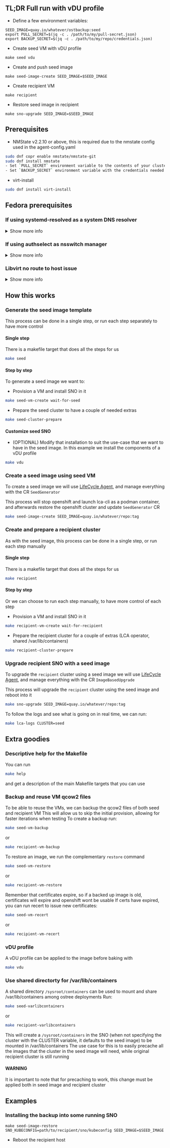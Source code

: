 ## TL;DR Full run with vDU profile
- Define a few environment variables:
```
SEED_IMAGE=quay.io/whatever/ostbackup:seed
export PULL_SECRET=$(jq -c . /path/to/my/pull-secret.json)
export BACKUP_SECRET=$(jq -c . /path/to/my/repo/credentials.json)
```
- Create seed VM with vDU profile
```
make seed vdu
```
- Create and push seed image
```
make seed-image-create SEED_IMAGE=$SEED_IMAGE
```
- Create recipient VM
```
make recipient
```
- Restore seed image in recipient
```
make sno-upgrade SEED_IMAGE=$SEED_IMAGE
```

## Prerequisites

- NMState v2.2.10 or above, this is required due to the nmstate config used in the agent-config.yaml
```bash
sudo dnf copr enable nmstate/nmstate-git
sudo dnf install nmstate
- Set `PULL_SECRET` environment variable to the contents of your cluster pull secret
- Set `BACKUP_SECRET` environment variable with the credentials needed to push/pull the seed image, in standard pull-secret format
```

- virt-install

```bash
sudo dnf install virt-install
```

## Fedora prerequisites

### If using systemd-resolved as a system DNS resolver

<details>
  <summary>Show more info</summary>


Add the `NetworkManager` dnsmasq instance as a DNS server for resolved:

```bash
sudo mkdir /etc/systemd/resolved.conf.d
```

Then create `/etc/systemd/resolved.conf.d/dns_servers.conf` with:

```
[Resolve]
DNS=127.0.0.1
Domains=~.
```

And finally restart systemd-resolved:

```bash
sudo systemctl restart systemd-resolved
```

Note that by default in this repo the cluster domain ends with `redhat.com`, so
make sure you're not connected to the redhat VPN, otherwise `resolved` will
prefer using the Red Hat DNS servers for any domain ending with `redhat.com`

</details>

### If using authselect as nsswitch manager

<details>
  <summary>Show more info</summary>

#### Install libvirt-nss
```bash
sudo dnf install libvirt-nss
```

#### Add authselect libvirt feature

```bash
sudo authselect enable-feature with-libvirt
```

This makes it so that libvirt guest names resolve to IP addresses

</details>

### Libvirt no route to host issue

<details>
  <summary>Show more info</summary>

Sometimes your libvirt bridge interface will not contain your VM's interfaces,
which means you'll have a "no route to host" errors when trying to contact
services on your VM.

To fix this, install the `bridge-utils` package, run `brctl show`. If the `tt0`
bridge has no `vnet*` interfaces listed, you'll need to add them with 
`sudo brctl addif tt0 <vnet interface>`.

</details>

## How this works
### Generate the seed image template
This process can be done in a single step, or run each step separately to have more control
#### Single step
There is a makefile target that does all the steps for us
```bash
make seed
```

#### Step by step

To generate a seed image we want to:
- Provision a VM and install SNO in it
```bash
make seed-vm-create wait-for-seed
```

- Prepare the seed cluster to have a couple of needed extras
```bash
make seed-cluster-prepare
```

#### Customize seed SNO
- (OPTIONAL) Modify that installation to suit the use-case that we want to have in the seed image. In this example we install the components of a vDU profile
```bash
make vdu
```

### Create a seed image using seed VM
To create a seed image we will use [LifeCycle Agent](https://github.com/openshift-kni/lifecycle-agent), and manage everything with the CR `SeedGenerator`

This process will stop openshift and launch lca-cli as a podman container, and afterwards restore the openshift cluster and update `SeedGenerator` CR
```bash
make seed-image-create SEED_IMAGE=quay.io/whatever/repo:tag
```

### Create and prepare a recipient cluster
As with the seed image, this process can be done in a single step, or run each step manually

#### Single step
There is a makefile target that does all the steps for us
```bash
make recipient
```

#### Step by step
Or we can choose to run each step manually, to have more control of each step

- Provision a VM and install SNO in it
```bash
make recipient-vm-create wait-for-recipient
```

- Prepare the recipient cluster for a couple of extras (LCA operator, shared /var/lib/containers)
```bash
make recipient-cluster-prepare
```

### Upgrade recipient SNO with a seed image
To upgrade the `recipient` cluster using a seed image we will use [LifeCycle Agent](https://github.com/openshift-kni/lifecycle-agent), and manage everything with the CR `ImageBasedUpgrade`

This process will upgrade the `recipient` cluster using the seed image and reboot into it
```bash
make sno-upgrade SEED_IMAGE=quay.io/whatever/repo:tag
```

To follow the logs and see what is going on in real time, we can run:
```bash
make lca-logs CLUSTER=seed
```

## Extra goodies

### Descriptive help for the Makefile
You can run
```bash
make help
```
and get a description of the main Makefile targets that you can use

### Backup and reuse VM qcow2 files
To be able to reuse the VMs, we can backup the qcow2 files of both seed and recipient VM
This will allow us to skip the initial provision, allowing for faster iterations when testing
To create a backup run:
```bash
make seed-vm-backup
```
or
```bash
make recipient-vm-backup
```

To restore an image, we run the complementary `restore` command
```bash
make seed-vm-restore
```
or
```bash
make recipient-vm-restore
```

Remember that certificates expire, so if a backed up image is old, certificates will expire and openshift wont be usable
If certs have expired, you can run recert to issue new certificates:
```bash
make seed-vm-recert
```
or
```bash
make recipient-vm-recert
```
### vDU profile
A vDU profile can be applied to the image before baking with
```bash
make vdu
```

### Use shared directorty for /var/lib/containers
A shared directory `/sysroot/containers` can be used to mount and share /var/lib/containers among ostree deployments
Run:
```bash
make seed-varlibcontainers
```
or
```bash
make recipient-varlibcontainers
```

This will create a `/sysroot/containers` in the SNO (when not specifying the cluster with the CLUSTER variable, it defaults to the seed image) to be mounted in /var/lib/containers
The use case for this is to easily precache all the images that the cluster in the seed image will need, while original recipient cluster is still running

#### WARNING
It is important to note that for precaching to work, this change must be applied both in seed image and recipient cluster

## Examples
### Installing the backup into some running SNO
```
make seed-image-restore SNO_KUBECONFIG=path/to/recipient/sno/kubeconfig SEED_IMAGE=$SEED_IMAGE
```
- Reboot the recipient host

